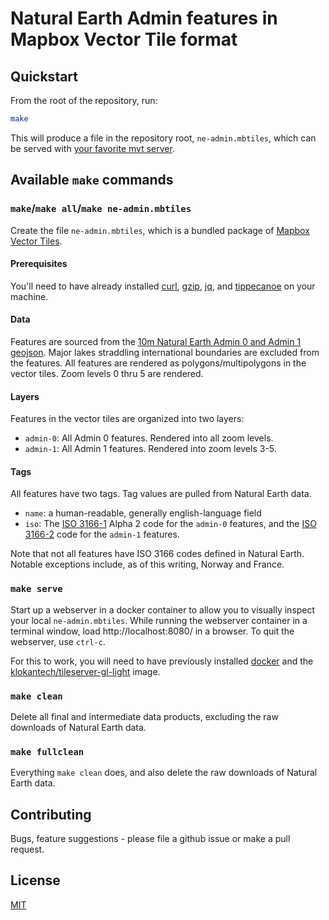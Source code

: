 # Natural Earth Admin features in Mapbox Vector Tile format

## Quickstart

From the root of the repository, run:

```sh
make
```

This will produce a file in the repository root, `ne-admin.mbtiles`, which can be served with [your favorite mvt server](https://github.com/mapbox/awesome-vector-tiles#servers).

## Available `make` commands

### `make`/`make all`/`make ne-admin.mbtiles`

Create the file `ne-admin.mbtiles`, which is a bundled package of [Mapbox Vector Tiles](https://www.mapbox.com/vector-tiles/).

#### Prerequisites

You'll need to have already installed [curl](https://curl.haxx.se/), [gzip](http://www.gzip.org/), [jq](https://stedolan.github.io/jq/), and [tippecanoe](https://github.com/mapbox/tippecanoe) on your machine.

#### Data

Features are sourced from the [10m Natural Earth Admin 0 and Admin 1 geojson](https://github.com/nvkelso/natural-earth-vector/tree/master/geojson). Major lakes straddling international boundaries are excluded from the features. All features are rendered as polygons/multipolygons in the vector tiles. Zoom levels 0 thru 5 are rendered.

#### Layers

Features in the vector tiles are organized into two layers:

* `admin-0`: All Admin 0 features. Rendered into all zoom levels.
* `admin-1`: All Admin 1 features. Rendered into zoom levels 3-5.

#### Tags

All features have two tags. Tag values are pulled from Natural Earth data.
* `name`: a human-readable, generally english-language field
* `iso`: The [ISO 3166-1](https://en.wikipedia.org/wiki/ISO_3166-1) Alpha 2 code for the `admin-0` features, and the [ISO 3166-2](https://en.wikipedia.org/wiki/ISO_3166-2) code for the `admin-1` features.

Note that not all features have ISO 3166 codes defined in Natural Earth. Notable exceptions include, as of this writing, Norway and France.

### `make serve`

Start up a webserver in a docker container to allow you to visually inspect your local `ne-admin.mbtiles`. While running the webserver container in a terminal window, load http://localhost:8080/ in a browser. To quit the webserver, use `ctrl-c`.

For this to work, you will need to have previously installed [docker](https://www.docker.com/) and the [klokantech/tileserver-gl-light](https://hub.docker.com/r/klokantech/tileserver-gl-light/) image.

### `make clean`

Delete all final and intermediate data products, excluding the raw downloads of Natural Earth data.

### `make fullclean`

Everything `make clean` does, and also delete the raw downloads of Natural Earth data.

## Contributing

Bugs, feature suggestions - please file a github issue or make a pull request.

## License

[MIT](https://github.com/travelmapaddict/natural-earth-admin-mvt/blob/master/LICENSE)
